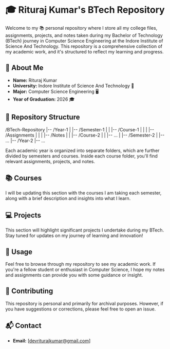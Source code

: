 # 🎓 Rituraj Kumar's BTech Repository

Welcome to my 📚 personal repository where I store all my college files, assignments, projects, and notes taken during my Bachelor of Technology (BTech) journey in Computer Science Engineering at the Indore Institute of Science And Technology. This repository is a comprehensive collection of my academic work, and it's structured to reflect my learning and progress.

## 👤 About Me

- **Name:** Rituraj Kumar
- **University:** Indore Institute of Science And Technology 🏫
- **Major:** Computer Science Engineering 🖥️
- **Year of Graduation:** 2026 🎓

## 📂 Repository Structure

/BTech-Repository
|-- /Year-1
| |-- /Semester-1
| | |-- /Course-1
| | | |-- /Assignments
| | | |-- /Notes
| | |-- /Course-2
| | |-- ...
| |-- /Semester-2
| |-- ...
|-- /Year-2
|-- ...


Each academic year is organized into separate folders, which are further divided by semesters and courses. Inside each course folder, you'll find relevant assignments, projects, and notes.

## 📚 Courses

I will be updating this section with the courses I am taking each semester, along with a brief description and insights into what I learn.

## 💻 Projects

This section will highlight significant projects I undertake during my BTech. Stay tuned for updates on my journey of learning and innovation!

## 📝 Usage

Feel free to browse through my repository to see my academic work. If you're a fellow student or enthusiast in Computer Science, I hope my notes and assignments can provide you with some guidance or insight.

## 🤝 Contributing

This repository is personal and primarily for archival purposes. However, if you have suggestions or corrections, please feel free to open an issue.

## 📬 Contact

- **Email:** [devriturajkumar@gmail.com]


